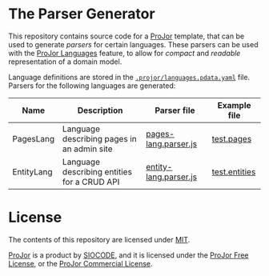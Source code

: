 # The Parser Generator

This repository contains source code for a [ProJor](https://projor.io) template, that can be used to generate _parsers_ for certain languages. These parsers can be used with the [ProJor Languages](https://docs.projor.io/overview/languages.html) feature, to allow for _compact_ and _readable_ representation of a domain model.

Language definitions are stored in the [`.projor/languages.pdata.yaml`](.projor/languages.pdata.yaml) file. Parsers for the following languages are generated:

| Name | Description | Parser file | Example file |
| --- | --- | --- | --- |
| PagesLang | Language describing pages in an admin site | [pages-lang.parser.js](src/pages-lang.parser.js) | [test.pages](examples/test.pages) |
| EntityLang | Language describing entities for a CRUD API | [entity-lang.parser.js](src/entity-lang.parser.js) | [test.entities](examples/test.entities) |

# License

The contents of this repository are licensed under [MIT](./LICENSE.md).

[ProJor](https://projor.io) is a product by [SIOCODE](https://siocode.hu), and it is licensed under the [ProJor Free License](https://license.projor.io), or the [ProJor Commercial License](https://license.projor.io).